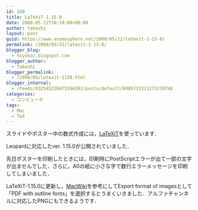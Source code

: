 ```yaml
---
id: 180
title: LaTeXiT-1.15.0
date: 2008-05-22T10:19:00+09:00
author: takeshi
layout: post
guid: https://www.enomosphere.net/2008/05/22/latexit-1-15-0/
permalink: /2008/05/22/latexit-1-15-0/
blogger_blog:
  - hiyokoz.blogspot.com
blogger_author:
  - Takeshi
blogger_permalink:
  - /2008/05/latexit-1150.html
blogger_internal:
  - /feeds/832545220475396382/posts/default/6005732311275230748
categories:
  - コンピュータ
tags:
  - Mac
  - TeX
---
```

スライドやポスター中の数式作成には，<a href="http://ktd.club.fr/programmation/latexit_en.php">LaTeXiT</a>を使っています．

Leopardに対応したver. 1.15.0が公開されていました．

先日ポスターを印刷したときには，印刷時にPostScriptエラーが出て一部の文字が出ませんでした．さらに，A0の紙に小さな字で数行エラーメッセージを印刷してしまいました．

LaTeXiT-1.15.0に更新し，<a href="http://macwiki.sourceforge.jp/wiki/index.php/LaTeXiT">MacWiki</a>を参考にしてExport format of imagesとして「PDF with outline fonts」を選択するとうまくいきました．アルファチャンネルに対応したPNGにもできるようです．
